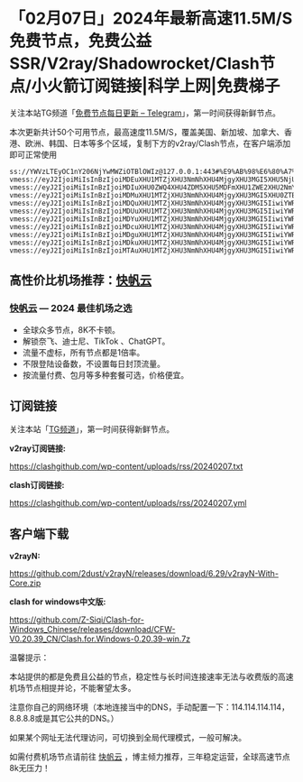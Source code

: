 # 「02月07日」2024年最新高速11.5M/S免费节点，免费公益SSR/V2ray/Shadowrocket/Clash节点/小火箭订阅链接|科学上网|免费梯子
关注本站TG频道「[免费节点每日更新 – Telegram](https://t.me/s/v2raydailyupdate)」，第一时间获得新鲜节点。

本次更新共计50个可用节点，最高速度11.5M/S，覆盖美国、新加坡、加拿大、香港、欧洲、韩国、日本等多个区域，复制下方的v2ray/Clash节点，在客户端添加即可正常使用

```
ss://YWVzLTEyOC1nY206NjYwMWZiOTBlOWIz@127.0.0.1:443#%E9%AB%98%E6%80%A7%E4%BB%B7%E6%AF%94%E6%9C%BA%E5%9C%BA%3Ahttps%3A%2F%2Fkfcloud.xyz
vmess://eyJ2IjoiMiIsInBzIjoiMDEuXHU1MTZjXHU3NmNhXHU4MjgyXHU3MGI5XHU5NjUwXHU5MDFmIiwiYWRkIjoiMS5jaGxteGZjankudG9wIiwicG9ydCI6IjQ0MyIsImlkIjoiM2I4OWY4ODItMGMzZi00MTQ0LTgxMWQtOTFmY2U3YWIzYzA1IiwiYWlkIjoiMCIsIm5ldCI6IndzIiwidHlwZSI6Im5vbmUiLCJob3N0IjoiaDE4OC1mci5reG5uLmV1Lm9yZyIsInBhdGgiOiJcL0QyNnh2ZHFVZENwdnZQVHo0UiIsInRscyI6InRscyIsInNuaSI6ImgxODgtZnIua3hubi5ldS5vcmcifQ==
vmess://eyJ2IjoiMiIsInBzIjoiMDIuXHU0ZWQ4XHU4ZDM5XHU5MDFmXHU1ZWE2XHU2NmY0XHU1ZmViIiwiYWRkIjoieXguMnRvd2RheXMubGluayIsInBvcnQiOiI0NDMiLCJpZCI6IjNiODlmODgyLTBjM2YtNDE0NC04MTFkLTkxZmNlN2FiM2MwNSIsImFpZCI6IjAiLCJuZXQiOiJ3cyIsInR5cGUiOiJub25lIiwiaG9zdCI6ImgxNjktZnIua3hubi5ldS5vcmciLCJwYXRoIjoiXC9EMjZ4dmRxVWRDcHZ2UFR6NFIiLCJ0bHMiOiJ0bHMiLCJzbmkiOiJoMTY5LWZyLmt4bm4uZXUub3JnIn0=
vmess://eyJ2IjoiMiIsInBzIjoiMDMuXHU1MTZjXHU3NmNhXHU4MjgyXHU3MGI5XHU0ZTBkXHU3YTMzXHU1YjlhIiwiYWRkIjoiY2ZpcC5oZXJveS5ldS5vcmciLCJwb3J0IjoiNDQzIiwiaWQiOiIzYjg5Zjg4Mi0wYzNmLTQxNDQtODExZC05MWZjZTdhYjNjMDUiLCJhaWQiOiIwIiwibmV0Ijoid3MiLCJ0eXBlIjoibm9uZSIsImhvc3QiOiJoMTEwLWZyLmt4bm4uZXUub3JnIiwicGF0aCI6IlwvRDI2eHZkcVVkQ3B2dlBUejRSIiwidGxzIjoidGxzIiwic25pIjoiaDExMC1mci5reG5uLmV1Lm9yZyJ9
vmess://eyJ2IjoiMiIsInBzIjoiMDQuXHU1MTZjXHU3NmNhXHU4MjgyXHU3MGI5IiwiYWRkIjoiY2ZpcGR4Lmhlcm95LmV1Lm9yZyIsInBvcnQiOiI0NDMiLCJpZCI6IjNiODlmODgyLTBjM2YtNDE0NC04MTFkLTkxZmNlN2FiM2MwNSIsImFpZCI6IjAiLCJuZXQiOiJ3cyIsInR5cGUiOiJub25lIiwiaG9zdCI6ImgxMjAtZnIua3hubi5ldS5vcmciLCJwYXRoIjoiXC9EMjZ4dmRxVWRDcHZ2UFR6NFIiLCJ0bHMiOiJ0bHMiLCJzbmkiOiJoMTIwLWZyLmt4bm4uZXUub3JnIn0=
vmess://eyJ2IjoiMiIsInBzIjoiMDUuXHU1MTZjXHU3NmNhXHU4MjgyXHU3MGI5IiwiYWRkIjoidXUubWlsa2E2Ni54eXoiLCJwb3J0IjoiNDQzIiwiaWQiOiIzYjg5Zjg4Mi0wYzNmLTQxNDQtODExZC05MWZjZTdhYjNjMDUiLCJhaWQiOiIwIiwibmV0Ijoid3MiLCJ0eXBlIjoibm9uZSIsImhvc3QiOiJoMTkxLWZyLmt4bm4uZXUub3JnIiwicGF0aCI6IlwvRDI2eHZkcVVkQ3B2dlBUejRSIiwidGxzIjoidGxzIiwic25pIjoiaDE5MS1mci5reG5uLmV1Lm9yZyJ9
vmess://eyJ2IjoiMiIsInBzIjoiMDYuXHU1MTZjXHU3NmNhXHU4MjgyXHU3MGI5IiwiYWRkIjoidXMtY29ubmVjdC56aGlodXUudG9wIiwicG9ydCI6IjQ0MyIsImlkIjoiM2I4OWY4ODItMGMzZi00MTQ0LTgxMWQtOTFmY2U3YWIzYzA1IiwiYWlkIjoiMCIsIm5ldCI6IndzIiwidHlwZSI6Im5vbmUiLCJob3N0IjoiaDE1Ni1mcjIua3hubi5ldS5vcmciLCJwYXRoIjoiXC9EMjZ4dmRxVWRDcHZ2UFR6NFIiLCJ0bHMiOiJ0bHMiLCJzbmkiOiJoMTU2LWZyMi5reG5uLmV1Lm9yZyJ9
vmess://eyJ2IjoiMiIsInBzIjoiMDcuXHU1MTZjXHU3NmNhXHU4MjgyXHU3MGI5IiwiYWRkIjoiMjA4My5zdXBlcjUuZXUub3JnLnlkbnMuZXUiLCJwb3J0IjoiNDQzIiwiaWQiOiIzYjg5Zjg4Mi0wYzNmLTQxNDQtODExZC05MWZjZTdhYjNjMDUiLCJhaWQiOiIwIiwibmV0Ijoid3MiLCJ0eXBlIjoibm9uZSIsImhvc3QiOiJoMTE2LWZyMi5reG5uLmV1Lm9yZyIsInBhdGgiOiJcL0QyNnh2ZHFVZENwdnZQVHo0UiIsInRscyI6InRscyIsInNuaSI6ImgxMTYtZnIyLmt4bm4uZXUub3JnIn0=
vmess://eyJ2IjoiMiIsInBzIjoiMDguXHU1MTZjXHU3NmNhXHU4MjgyXHU3MGI5IiwiYWRkIjoiY2Z0ZXN0MS5mZWl5dTAwMS54eXoiLCJwb3J0IjoiNDQzIiwiaWQiOiIzYjg5Zjg4Mi0wYzNmLTQxNDQtODExZC05MWZjZTdhYjNjMDUiLCJhaWQiOiIwIiwibmV0Ijoid3MiLCJ0eXBlIjoibm9uZSIsImhvc3QiOiJoMTk5LWZyMi5reG5uLmV1Lm9yZyIsInBhdGgiOiJcL0QyNnh2ZHFVZENwdnZQVHo0UiIsInRscyI6InRscyIsInNuaSI6ImgxOTktZnIyLmt4bm4uZXUub3JnIn0=
vmess://eyJ2IjoiMiIsInBzIjoiMDkuXHU1MTZjXHU3NmNhXHU4MjgyXHU3MGI5IiwiYWRkIjoiMTAuMTgxOC5wcC51YSIsInBvcnQiOiI0NDMiLCJpZCI6IjNiODlmODgyLTBjM2YtNDE0NC04MTFkLTkxZmNlN2FiM2MwNSIsImFpZCI6IjAiLCJuZXQiOiJ3cyIsInR5cGUiOiJub25lIiwiaG9zdCI6ImgxNDQtZnIyLmt4bm4uZXUub3JnIiwicGF0aCI6IlwvRDI2eHZkcVVkQ3B2dlBUejRSIiwidGxzIjoidGxzIiwic25pIjoiaDE0NC1mcjIua3hubi5ldS5vcmcifQ==
vmess://eyJ2IjoiMiIsInBzIjoiMTAuXHU1MTZjXHU3NmNhXHU4MjgyXHU3MGI5IiwiYWRkIjoiMS5hY2hlbi5saW5rIiwicG9ydCI6IjQ0MyIsImlkIjoiM2I4OWY4ODItMGMzZi00MTQ0LTgxMWQtOTFmY2U3YWIzYzA1IiwiYWlkIjoiMCIsIm5ldCI6IndzIiwidHlwZSI6Im5vbmUiLCJob3N0IjoiaDE0MC1mcjIua3hubi5ldS5vcmciLCJwYXRoIjoiXC9EMjZ4dmRxVWRDcHZ2UFR6NFIiLCJ0bHMiOiJ0bHMiLCJzbmkiOiJoMTQwLWZyMi5reG5uLmV1Lm9yZyJ9

```

## 高性价比机场推荐：<a href="https://v2raya.eu.org/#/register?code=srOLpruw" target="_blank">快帆云</a>

### [快帆云](https://kfcloud.xyz/#/register?code=srOLpruw) — 2024 最佳机场之选

- 全球众多节点，8K不卡顿。
- 解锁奈飞、迪士尼、TikTok 、ChatGPT。
- 流量不虚标，所有节点都是1倍率。
- 不限登陆设备数，不设置每日封顶流量。
- 按流量付费、包月等多种套餐可选，价格便宜。

## 订阅链接

关注本站「[TG频道](https://t.me/s/v2raydailyupdate)」，第一时间获得新鲜节点。

**v2ray订阅链接:**

https://clashgithub.com/wp-content/uploads/rss/20240207.txt

**clash订阅链接:**

https://clashgithub.com/wp-content/uploads/rss/20240207.yml

## 客户端下载

**v2rayN:**

https://github.com/2dust/v2rayN/releases/download/6.29/v2rayN-With-Core.zip

**clash for windows中文版:**

https://github.com/Z-Siqi/Clash-for-Windows_Chinese/releases/download/CFW-V0.20.39_CN/Clash.for.Windows-0.20.39-win.7z

温馨提示：

本站提供的都是免费且公益的节点，稳定性与长时间连接速率无法与收费版的高速机场节点相提并论，不能奢望太多。

注意你自己的网络环境（本地连接当中的DNS，手动配置一下：114.114.114.114，8.8.8.8或是其它公共的DNS。）

如果某个网址无法代理访问，可切换到全局代理模式，一般可解决。

如需付费机场节点请前往 [快帆云](https://kfcloud.xyz/#/register?code=srOLpruw) ，博主倾力推荐，三年稳定运营，全球高速节点8k无压力！